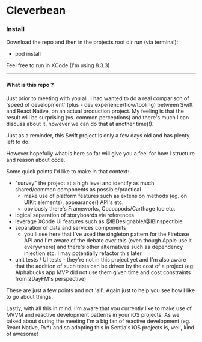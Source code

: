 # Cleverbean

### Install
Download the repo and then in the projects root dir run (via terminal):
* pod install

Feel free to run in XCode (I'm using 8.3.3)

-----------------------------------------------


#### What is this repo ?

Just prior to meeting with you all, I had wanted to do a real comparison of 'speed of development' (plus - dev experience/flow/tooling) between Swift and React Native, on an actual production project. My feeling is that the result will be surprising (vs. common perceptions) and there's much I can discuss about it, however we can do that at another time(!).

Just as a reminder, this Swift project is only a few days old and has plenty left to do.

However hopefully what is here so far will give you a feel for how I structure and reason about code. 

Some quick points I'd like to make in that context:
* "survey" the project at a high level and identify as much shared/common components as possible/practical
	* make use of platform features such as extension methods (eg. on UIKit elements), appearance() API's etc. 
	* obviously there's Frameworks, Cocoapods/Carthage too etc.
* logical separation of storyboards via references
* leverage XCode UI features such as @IBDesignable/@IBInspectible
* separation of data and services components
	* you'll see here that I've used the singleton pattern for the Firebase API and I'm aware of the debate over this (even though Apple use it everywhere) and there's other alternatives such as dependency injection etc. I may potentially refactor this later.
* unit tests / UI tests - they're not in this project yet and I'm also aware that the addition of such tests can be driven by the cost of a project (eg. Alphabucks app MVP did not use them given time and cost constraints from 2DayFM's perspective)

These are just a few points and not 'all'. Again just to help you see how I like to go about things.



Lastly, with all this in mind, I'm aware that you currently like to make use of MVVM and reactive development patterns in your iOS projects. As we talked about during the meeting I'm a big fan of reactive development (eg. React Native, Rx*) and so adopting this in Sentia's iOS projects is, well, kind of awesome! 









